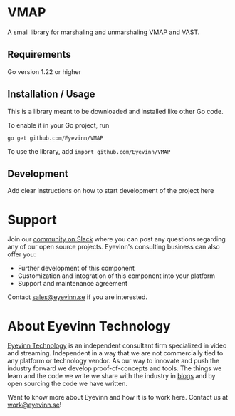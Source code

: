 # VMAP

A small library for marshaling and unmarshaling VMAP and VAST.


## Requirements
Go version 1.22 or higher

## Installation / Usage

This is a library meant to be downloaded and installed like other Go code. 

To enable it in your Go project, run 

```go get github.com/Eyevinn/VMAP```

To use the library, add 
```import github.com/Eyevinn/VMAP```

## Development

Add clear instructions on how to start development of the project here



# Support

Join our [community on Slack](http://slack.streamingtech.se) where you can post any questions regarding any of our open source projects. Eyevinn's consulting business can also offer you:

- Further development of this component
- Customization and integration of this component into your platform
- Support and maintenance agreement

Contact [sales@eyevinn.se](mailto:sales@eyevinn.se) if you are interested.

# About Eyevinn Technology

[Eyevinn Technology](https://www.eyevinntechnology.se) is an independent consultant firm specialized in video and streaming. Independent in a way that we are not commercially tied to any platform or technology vendor. As our way to innovate and push the industry forward we develop proof-of-concepts and tools. The things we learn and the code we write we share with the industry in [blogs](https://dev.to/video) and by open sourcing the code we have written.

Want to know more about Eyevinn and how it is to work here. Contact us at work@eyevinn.se!
